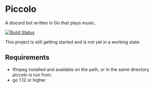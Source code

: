 # Piccolo
A discord bot written in Go that plays music.

[![Build Status](https://travis-ci.org/shawnsilva/piccolo.svg?branch=master)](https://travis-ci.org/shawnsilva/piccolo)

This project is still getting started and is not yet in a working state.

## Requirements
* ffmpeg installed and available on the path, or in the same directory piccolo is run from.
* go 1.12 or higher
